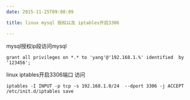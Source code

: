 ```yaml
---
date: 2015-11-25T09:08:09

title: linux mysql 授权以及 iptables开启3306

---
```


mysql授权ip段访问mysql

```
grant all privileges on *.* to 'yang'@'192.168.1.%' identified  by '123456';
```

linux iptables开启3306端口 访问
```
iptables -I INPUT -p tcp -s 192.168.1.0/24  --dport 3306 -j ACCEPT
/etc/init.d/iptables save
```

